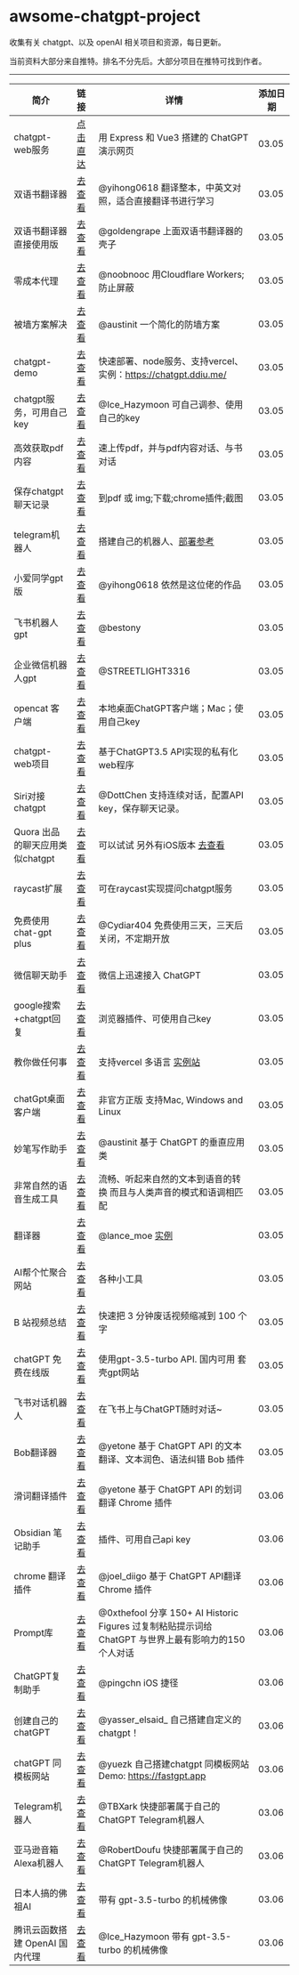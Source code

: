 # awsome-chatgpt-project
  
收集有关 chatgpt、以及 openAI 相关项目和资源，每日更新。

当前资料大部分来自推特。排名不分先后。大部分项目在推特可找到作者。

---

| 简介 | 链接 | 详情 |添加日期|
|-------- | :---  | ----- |-------|
|chatgpt-web服务| [点击直达](https://github.com/Chanzhaoyu/chatgpt-web) |用 Express 和 Vue3 搭建的 ChatGPT 演示网页 |03.05|
|双语书翻译器| [去查看](https://github.com/yihong0618/bilingual_book_maker) | @yihong0618 翻译整本，中英文对照，适合直接翻译书进行学习 |03.05|
|双语书翻译器直接使用版| [去查看](https://goldengrape-bilingual-book-maker-streamlit-app-x7nhof.streamlit.app/) | @goldengrape 上面双语书翻译器的壳子 |03.05|
|零成本代理 | [去查看](https://github.com/noobnooc/noobnooc/discussions/9) | @noobnooc 用Cloudflare Workers;防止屏蔽|03.05|
|被墙方案解决| [去查看](https://twitter.com/austinit/status/1631828048843771904)| @austinit  一个简化的防墙方案|03.05|
|chatgpt-demo | [去查看](https://github.com/ddiu8081/chatgpt-demo) | 快速部署、node服务、支持vercel、实例：https://chatgpt.ddiu.me/ |03.05|
|chatgpt服务，可用自己key | [去查看](https://ai.okmiku.com/chat/)  |@Ice_Hazymoon 可自己调参、使用自己的key|03.05|
|高效获取pdf内容|[去查看](https://www.chatpdf.com/) | 速上传pdf，并与pdf内容对话、与书对话 |03.05|
|保存chatgpt聊天记录|[去查看](https://github.com/liady/ChatGPT-pdf) | 到pdf 或 img;下载;chrome插件;截图|03.05|
|telegram机器人 | [去查看](https://github.com/karfly/chatgpt_telegram_bot) | 搭建自己的机器人、[部署参考](https://twitter.com/tufook/status/1632099875306504192) |03.05|
|小爱同学gpt版|[去查看](https://github.com/yihong0618/xiaogpt) | @yihong0618 依然是这位佬的作品|03.05|
|飞书机器人gpt|[去查看](https://github.com/bestony/ChatGPT-Feishu)| @bestony|03.05|
|企业微信机器人gpt|[去查看](https://github.com/streetlight3316/toolbox)| @STREETLIGHT3316|03.05|
|opencat 客户端| [去查看](https://apps.apple.com/app/opencat/id6445999201?mt=12) | 本地桌面ChatGPT客户端；Mac；使用自己key |03.05|
|chatgpt-web项目|[去查看](https://github.com/869413421/chatgpt-web)|基于ChatGPT3.5 API实现的私有化web程序|03.05|
|Siri对接chatgpt|[去查看](https://github.com/Yue-Yang/ChatGPT-Siri) | @DottChen 支持连续对话，配置API key，保存聊天记录。| 03.05|
|Quora 出品的聊天应用类似chatgpt| [去查看](https://poe.com/login) | 可以试试 另外有iOS版本 [去查看](https://apps.apple.com/tw/app/poe-fast-helpful-ai-chat/id1640745955)|03.05|
|raycast扩展|[去查看](https://github.com/abielzulio/chatgpt-raycast)|可在raycast实现提问chatgpt服务|03.05|
|免费使用chat-gpt plus| [去查看](https://chat.cydiar.com/chat) |  @Cydiar404 免费使用三天，三天后关闭，不定期开放|03.05|
|微信聊天助手|[去查看](https://github.com/fuergaosi233/wechat-chatgpt) |微信上迅速接入 ChatGPT |03.05|
|google搜索+chatgpt回复|[去查看](https://github.com/wong2/chatgpt-google-extension)|浏览器插件、可使用自己key|03.05|
|教你做任何事|[去查看](https://github.com/lvwzhen/teach-anything) |支持vercel 多语言 [实例站](https://www.teach-anything.com/)| 03.05|
|chatGpt桌面客户端|[去查看](https://github.com/lencx/ChatGPT) | 非官方正版 支持Mac, Windows and Linux |03.05|
|妙笔写作助手|[去查看](https://twitter.com/austinit/status/1632190640670011395)| @austinit 基于 ChatGPT 的垂直应用类|03.05|
|非常自然的语音生成工具|[去查看](https://www.naturalreaders.com/online/)| 流畅、听起来自然的文本到语音的转换 而且与人类声音的模式和语调相匹配|03.05|
|翻译器| [去查看](https://github.com/LanceMoe/openai-translator) | @lance_moe [实例](https://translator.lance.moe/) | 03.05|
|AI帮个忙聚合网站| [去查看](https://ai-toolbox.codefuture.top/) |  各种小工具 |03.05|
|B 站视频总结|[去查看](https://github.com/JimmyLv/BiliGPT)| 快速把 3 分钟废话视频缩减到 100 个字|03.05|
|chatGPT 免费在线版|[去查看](https://freegpt.one/)|使用gpt-3.5-turbo API. 国内可用 套壳gpt网站|03.05|
|飞书对话机器人|[去查看](https://github.com/Leizhenpeng/feishu-chatGpt) | 在飞书上与ChatGPT随时对话~ |03.05|
|Bob翻译器|[去查看](https://github.com/yetone/bob-plugin-openai-translator) | @yetone 基于 ChatGPT API 的文本翻译、文本润色、语法纠错 Bob 插件|03.05|
|滑词翻译插件|[去查看](https://github.com/yetone/openai-translator) | @yetone 基于 ChatGPT API 的划词翻译 Chrome 插件|03.06|
|Obsidian 笔记助手|[去查看](https://pepcn.com/gtd/obsidian-bi-ji-zhu-shou-text-generator) | 插件、可用自己api key |03.06|
|chrome 翻译插件|[去查看](https://chatgpt-sidebar.com/) | @joel_diigo 基于 ChatGPT API翻译 Chrome 插件|03.06|
|Prompt库|[去查看](https://ignacio-velasquez.notion.site/150-AI-Historic-Figures-464075f3804843d7a93087c98cfe4943)|@0xthefool 分享 150+ AI Historic Figures 过复制粘贴提示词给ChatGPT 与世界上最有影响力的150个人对话|03.06|
|ChatGPT复制助手|[去查看](https://www.icloud.com/shortcuts/ef63fbeda55841e4889b7b60a04bf1f2)|@pingchn iOS 捷径|03.06|
|创建自己的chatGPT|[去查看](http://chatbase.co) | @yasser_elsaid_ 自己搭建自定义的chatgpt！|03.06|
|chatGPT 同模板网站|[去查看](https://github.com/yuezk/chatgpt-mirror) | @yuezk 自己搭建chatgpt 同模板网站 Demo: https://fastgpt.app|03.06|
|Telegram机器人|[去查看](https://github.com/yuezk/chatgpt-mirror) | @TBXark 快捷部署属于自己的ChatGPT Telegram机器人|03.06|
|亚马逊音箱Alexa机器人|[去查看](https://github.com/RobertDoufu/aichat) | @RobertDoufu 快捷部署属于自己的ChatGPT Telegram机器人|03.06|
|日本人搞的佛祖AI|[去查看](https://hotoke.ai/) | 带有 gpt-3.5-turbo 的机械佛像|03.06|
|腾讯云函数搭建 OpenAI 国内代理|[去查看](https://github.com/Ice-Hazymoon/openai-scf-proxy) | @Ice_Hazymoon 带有 gpt-3.5-turbo 的机械佛像|03.06|